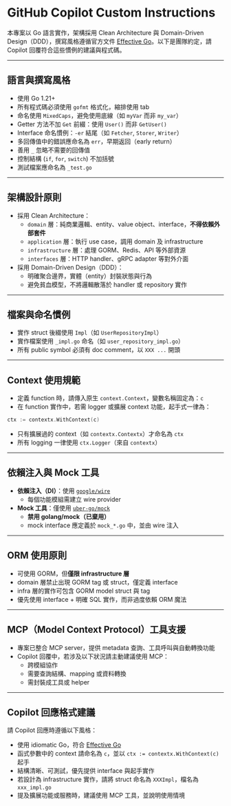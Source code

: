 # GitHub Copilot Custom Instructions

本專案以 Go 語言實作，架構採用 Clean Architecture 與 Domain-Driven Design（DDD），撰寫風格遵循官方文件 [Effective Go](https://go.dev/doc/effective_go)。以下是團隊約定，請 Copilot 回覆符合這些慣例的建議與程式碼。

---

## 語言與撰寫風格

- 使用 Go 1.21+
- 所有程式碼必須使用 `gofmt` 格式化，縮排使用 tab
- 命名使用 `MixedCaps`，避免使用底線（如 `myVar` 而非 `my_var`）
- Getter 方法不加 `Get` 前綴：使用 `User()` 而非 `GetUser()`
- Interface 命名慣例：`-er` 結尾（如 `Fetcher`, `Storer`, `Writer`）
- 多回傳值中的錯誤應命名為 `err`，早期返回（early return）
- 善用 `_` 忽略不需要的回傳值
- 控制結構 (`if`, `for`, `switch`) 不加括號
- 測試檔案應命名為 `_test.go`

---

## 架構設計原則

- 採用 Clean Architecture：
  - `domain` 層：純商業邏輯、entity、value object、interface，**不得依賴外部套件**
  - `application` 層：執行 use case，調用 domain 及 infrastructure
  - `infrastructure` 層：處理 GORM、Redis、API 等外部資源
  - `interfaces` 層：HTTP handler、gRPC adapter 等對外介面
- 採用 Domain-Driven Design（DDD）：
  - 明確聚合邊界，實體（entity）封裝狀態與行為
  - 避免貧血模型，不將邏輯散落於 handler 或 repository 實作

---

## 檔案與命名慣例

- 實作 struct 後綴使用 `Impl`（如 `UserRepositoryImpl`）
- 實作檔案使用 `_impl.go` 命名（如 `user_repository_impl.go`）
- 所有 public symbol 必須有 doc comment，以 `XXX ...` 開頭

---

## Context 使用規範

- 定義 function 時，請傳入原生 `context.Context`，變數名稱固定為：`c`
- 在 function 實作中，若需 logger 或擴展 context 功能，起手式一律為：

```go
ctx := contextx.WithContext(c)
```

- 只有擴展過的 context（如 `contextx.Contextx`）才命名為 `ctx`
- 所有 logging 一律使用 `ctx.Logger`（來自 `contextx`）

---

## 依賴注入與 Mock 工具

- **依賴注入（DI）**：使用 [`google/wire`](https://github.com/google/wire)
  - 每個功能模組需建立 wire provider
- **Mock 工具**：僅使用 [`uber-go/mock`](https://github.com/uber-go/mock)
  - **禁用 golang/mock（已棄用）**
  - mock interface 應定義於 `mock_*.go` 中，並由 wire 注入

---

## ORM 使用原則

- 可使用 GORM，但**僅限 infrastructure 層**
- domain 層禁止出現 GORM tag 或 struct，僅定義 interface
- infra 層的實作可包含 GORM model struct 與 tag
- 優先使用 interface + 明確 SQL 實作，而非過度依賴 ORM 魔法

---

## MCP（Model Context Protocol）工具支援

- 專案已整合 MCP server，提供 metadata 查詢、工具呼叫與自動轉換功能
- Copilot 回覆中，若涉及以下狀況請主動建議使用 MCP：
  - 跨模組協作
  - 需要查詢結構、mapping 或資料轉換
  - 需封裝成工具或 helper

---

## Copilot 回應格式建議

請 Copilot 回應時遵循以下風格：

- 使用 idiomatic Go，符合 [Effective Go](https://go.dev/doc/effective_go)
- 函式參數中的 context 請命名為 `c`，並以 `ctx := contextx.WithContext(c)` 起手
- 結構清晰、可測試，優先提供 interface 與起手實作
- 若設計為 infrastructure 實作，請將 struct 命名為 `XXXImpl`，檔名為 `xxx_impl.go`
- 提及擴展功能或服務時，建議使用 MCP 工具，並說明使用情境
